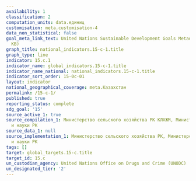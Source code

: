 ```yaml
---
availability: 1
classification: 2
computation_units: data.единиц
customisation: meta.customisation-4
data_non_statistical: false
goal_meta_link_text: United Nations Sustainable Development Goals Metadata (PDF 211
  KB)
graph_title: national_indicators.15-c-1.title
graph_type: line
indicator: 15.c.1
indicator_name: global_indicators.15-c-1.title
indicator_name_national: national_indicators.15-c-1.title
indicator_sort_order: 15-0c-01
layout: indicator
national_geographical_coverage: meta.Казахстан
permalink: /15-c-1/
published: true
reporting_status: complete
sdg_goal: '15'
source_active_1: true
source_compilation_1: Министерство сельского хозяйства РК КЛХЖМ, Министерство образования
  и науки РК
source_data_1: null
source_implementation_1: Министерство сельского хозяйства РК, Министерство образования
  и науки РК
tags: []
target: global_targets.15-c.title
target_id: 15.c
un_custodian_agency: United Nations Office on Drugs and Crime (UNODC)
un_designated_tier: '2'
---
```

